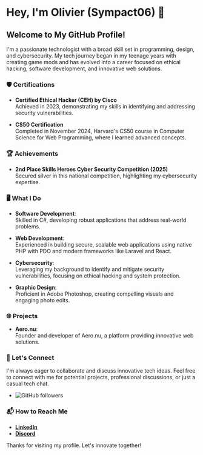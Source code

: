# Hey, I'm Olivier (Sympact06) 👋

## Welcome to My GitHub Profile!

I'm a passionate technologist with a broad skill set in programming, design, and cybersecurity. My tech journey began in my teenage years with creating game mods and has evolved into a career focused on ethical hacking, software development, and innovative web solutions.

### 🛡️ Certifications
- **Certified Ethical Hacker (CEH) by Cisco**  
  Achieved in 2023, demonstrating my skills in identifying and addressing security vulnerabilities.

- **CS50 Certification**  
  Completed in November 2024, Harvard's CS50 course in Computer Science for Web Programming, where I learned advanced concepts.

### 🏆 Achievements
- **2nd Place Skills Heroes Cyber Security Competition (2025)**  
  Secured silver in this national competition, highlighting my cybersecurity expertise.

### 🖥️ What I Do

- **Software Development**:  
  Skilled in C#, developing robust applications that address real-world problems.

- **Web Development**:  
  Experienced in building secure, scalable web applications using native PHP with PDO and modern frameworks like Laravel and React.

- **Cybersecurity**:  
  Leveraging my background to identify and mitigate security vulnerabilities, focusing on ethical hacking and system protection.

- **Graphic Design**:  
  Proficient in Adobe Photoshop, creating compelling visuals and engaging photo edits.

### 🌐 Projects

- **Aero.nu**:  
  Founder and developer of Aero.nu, a platform providing innovative web solutions.

### 🤝 Let's Connect

I'm always eager to collaborate and discuss innovative tech ideas. Feel free to connect with me for potential projects, professional discussions, or just a casual tech chat.

- ![GitHub followers](https://img.shields.io/github/followers/sympact06?style=for-the-badge)

### 📬 How to Reach Me

- **[LinkedIn](https://www.linkedin.com/in/oflentge/)**  
- **[Discord](https://discord.com/users/761666048927465493)**

Thanks for visiting my profile. Let's innovate together!
